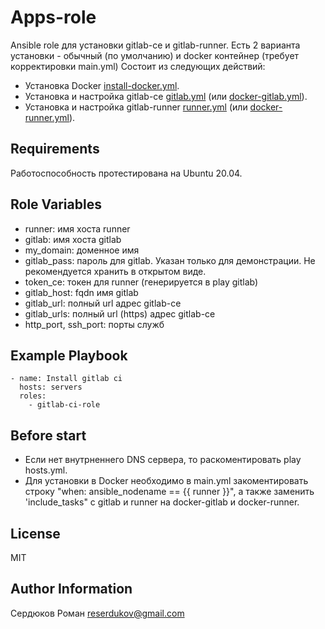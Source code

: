 Apps-role
=========

Ansible role для установки gitlab-ce и gitlab-runner. Есть 2 варианта установки - обычный (по умолчанию) и docker контейнер (требует корректировки main.yml)
Состоит из следующих действий:
- Установка Docker [install-docker.yml](https://github.com/roman-serdyukov/gitlab-ci-role/blob/main/tasks/install-docker.yml).
- Установка и настройка gitlab-ce [gitlab.yml](https://github.com/roman-serdyukov/gitlab-ci-role/blob/main/tasks/gitlab.yml) (или [docker-gitlab.yml](https://github.com/roman-serdyukov/gitlab-ci-role/blob/main/tasks/docker-gitlab.yml)).
- Установка и настройка gitlab-runner [runner.yml](https://github.com/roman-serdyukov/gitlab-ci-role/blob/main/tasks/runner.yml) (или [docker-runner.yml](https://github.com/roman-serdyukov/gitlab-ci-role/blob/main/tasks/docker-runner.yml)).

Requirements
------------

Работоспособность протестирована на Ubuntu 20.04.


Role Variables
--------------

- runner:       имя хоста runner
- gitlab:       имя хоста gitlab
- my_domain:    доменное имя
- gitlab_pass:  пароль для gitlab. Указан только для демонстрации. Не рекомендуется хранить в открытом виде.
- token_ce:     токен для runner (генерируется в play gitlab)
- gitlab_host:  fqdn имя gitlab
- gitlab_url:   полный url адрес gitlab-ce
- gitlab_urls:  полный url (https) адрес gitlab-ce
- http_port, ssh_port: порты служб

Example Playbook
----------------
```
- name: Install gitlab ci
  hosts: servers
  roles:
    - gitlab-ci-role
```

Before start
----------------

- Если нет внутрненнего DNS сервера, то раскоментировать play hosts.yml.
- Для установки в Docker необходимо в main.yml закоментировать строку "when: ansible_nodename == {{ runner }}", а также  заменить 'include_tasks" с gitlab и runner на docker-gitlab и docker-runner.

License
-------

MIT

Author Information
------------------

Сердюков Роман
reserdukov@gmail.com